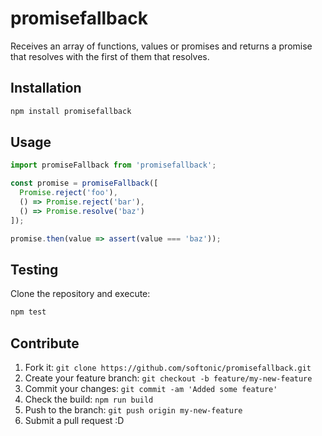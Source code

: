 # promisefallback

Receives an array of functions, values or promises and returns a promise that resolves with the first of them that resolves.

## Installation

```bash
npm install promisefallback
```

## Usage

```javascript
import promiseFallback from 'promisefallback';

const promise = promiseFallback([
  Promise.reject('foo'),
  () => Promise.reject('bar'),
  () => Promise.resolve('baz')
]);

promise.then(value => assert(value === 'baz'));
```

## Testing

Clone the repository and execute:

```bash
npm test
```

## Contribute

1. Fork it: `git clone https://github.com/softonic/promisefallback.git`
2. Create your feature branch: `git checkout -b feature/my-new-feature`
3. Commit your changes: `git commit -am 'Added some feature'`
4. Check the build: `npm run build`
4. Push to the branch: `git push origin my-new-feature`
5. Submit a pull request :D
